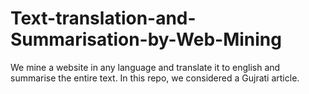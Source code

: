 # Text-translation-and-Summarisation-by-Web-Mining
We mine a website in any language and translate it to english and summarise the entire text. In this repo, we considered a Gujrati article.

